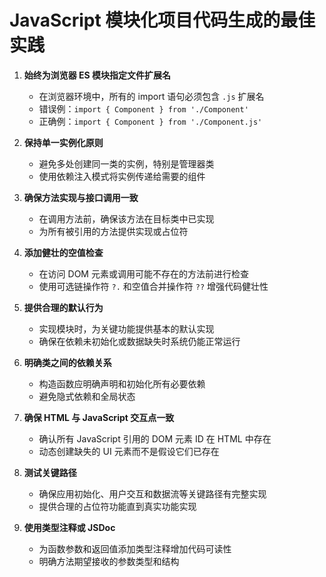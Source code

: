 # JavaScript 模块化项目代码生成的最佳实践

1. **始终为浏览器 ES 模块指定文件扩展名**
   - 在浏览器环境中，所有的 import 语句必须包含 `.js` 扩展名
   - 错误例：`import { Component } from './Component'`
   - 正确例：`import { Component } from './Component.js'`

2. **保持单一实例化原则**
   - 避免多处创建同一类的实例，特别是管理器类
   - 使用依赖注入模式将实例传递给需要的组件

3. **确保方法实现与接口调用一致**
   - 在调用方法前，确保该方法在目标类中已实现
   - 为所有被引用的方法提供实现或占位符

4. **添加健壮的空值检查**
   - 在访问 DOM 元素或调用可能不存在的方法前进行检查
   - 使用可选链操作符 `?.` 和空值合并操作符 `??` 增强代码健壮性

5. **提供合理的默认行为**
   - 实现模块时，为关键功能提供基本的默认实现
   - 确保在依赖未初始化或数据缺失时系统仍能正常运行

6. **明确类之间的依赖关系**
   - 构造函数应明确声明和初始化所有必要依赖
   - 避免隐式依赖和全局状态

7. **确保 HTML 与 JavaScript 交互点一致**
   - 确认所有 JavaScript 引用的 DOM 元素 ID 在 HTML 中存在
   - 动态创建缺失的 UI 元素而不是假设它们已存在

8. **测试关键路径**
   - 确保应用初始化、用户交互和数据流等关键路径有完整实现
   - 提供合理的占位符功能直到真实功能实现

9. **使用类型注释或 JSDoc**
    - 为函数参数和返回值添加类型注释增加代码可读性
    - 明确方法期望接收的参数类型和结构

